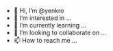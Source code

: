 - 👋 Hi, I’m @yenkro
- 👀 I’m interested in ...
- 🌱 I’m currently learning ...
- 💞️ I’m looking to collaborate on ...
- 📫 How to reach me ...

<!---
yenkro/yenkro is a ✨ special ✨ repository because its `README.md` (this file) appears on your GitHub profile.
You can click the Preview link to take a look at your changes.
--->
